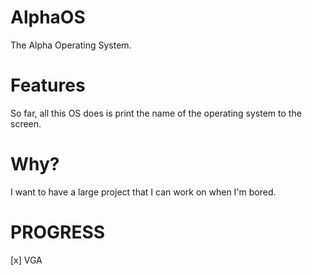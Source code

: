 # AlphaOS #
The Alpha Operating System.

# Features #
So far, all this OS does is print the name of the operating system to the screen.

# Why? #
I want to have a large project that I can work on when I'm bored.

# PROGRESS #
[x] VGA
